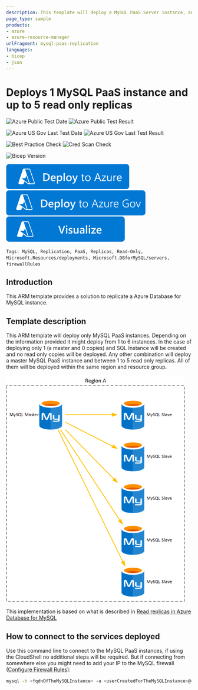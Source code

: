 ```yaml
---
description: This template will deploy a MySQL PaaS Server instance, and from 0 to 5 read only replicas. They will all be set on the same location as the master and replication will be automatically configured.
page_type: sample
products:
- azure
- azure-resource-manager
urlFragment: mysql-paas-replication
languages:
- bicep
- json
---
```

# Deploys 1 MySQL PaaS instance and up to 5 read only replicas

![Azure Public Test Date](https://azurequickstartsservice.blob.core.windows.net/badges/application-workloads/mysql/mysql-paas-replication/PublicLastTestDate.svg)
![Azure Public Test Result](https://azurequickstartsservice.blob.core.windows.net/badges/application-workloads/mysql/mysql-paas-replication/PublicDeployment.svg)

![Azure US Gov Last Test Date](https://azurequickstartsservice.blob.core.windows.net/badges/application-workloads/mysql/mysql-paas-replication/FairfaxLastTestDate.svg)
![Azure US Gov Last Test Result](https://azurequickstartsservice.blob.core.windows.net/badges/application-workloads/mysql/mysql-paas-replication/FairfaxDeployment.svg)

![Best Practice Check](https://azurequickstartsservice.blob.core.windows.net/badges/application-workloads/mysql/mysql-paas-replication/BestPracticeResult.svg)
![Cred Scan Check](https://azurequickstartsservice.blob.core.windows.net/badges/application-workloads/mysql/mysql-paas-replication/CredScanResult.svg)

![Bicep Version](https://azurequickstartsservice.blob.core.windows.net/badges/application-workloads/mysql/mysql-paas-replication/BicepVersion.svg)

[![Deploy To Azure](https://raw.githubusercontent.com/Azure/azure-quickstart-templates/master/1-CONTRIBUTION-GUIDE/images/deploytoazure.svg?sanitize=true)](https://portal.azure.com/#create/Microsoft.Template/uri/https%3A%2F%2Fraw.githubusercontent.com%2FAzure%2Fazure-quickstart-templates%2Fmaster%2Fapplication-workloads%2Fmysql%2Fmysql-paas-replication%2Fazuredeploy.json)
[![Deploy To Azure US Gov](https://raw.githubusercontent.com/Azure/azure-quickstart-templates/master/1-CONTRIBUTION-GUIDE/images/deploytoazuregov.svg?sanitize=true)](https://portal.azure.us/#create/Microsoft.Template/uri/https%3A%2F%2Fraw.githubusercontent.com%2FAzure%2Fazure-quickstart-templates%2Fmaster%2Fapplication-workloads%2Fmysql%2Fmysql-paas-replication%2Fazuredeploy.json)
[![Visualize](https://raw.githubusercontent.com/Azure/azure-quickstart-templates/master/1-CONTRIBUTION-GUIDE/images/visualizebutton.svg?sanitize=true)](http://armviz.io/#/?load=https%3A%2F%2Fraw.githubusercontent.com%2FAzure%2Fazure-quickstart-templates%2Fmaster%2Fapplication-workloads%2Fmysql%2Fmysql-paas-replication%2Fazuredeploy.json)

`Tags: MySQL, Replication, PaaS, Replicas, Read-Only, Microsoft.Resources/deployments, Microsoft.DBforMySQL/servers, firewallRules`

## Introduction

This ARM template provides a solution to replicate a Azure Database for MySQL instance.

## Template description

This ARM template will deploy only MySQL PaaS instances. Depending on the information provided it might deploy from 1 to 6 instances. In the case of deploying only 1 (a master and 0 copies) and SQL Instance will be created and no read only copies will be deployed. Any other combination will deploy a master MySQL PaaS instance and between 1 to 5 read only replicas. All of them will be deployed within the same region and resource group.

![image](images/img01.png)

This implementation is based on what is described in [Read replicas in Azure Database for MySQL](https://docs.microsoft.com/azure/mysql/concepts-read-replicas)

## How to connect to the services deployed

Use this command line to connect to the MySQL PaaS instances, if using the CloudShell no additional steps will be required. But if connecting from somewhere else you might need to add your IP to the MySQL firewall ([Configure Firewall Rules](https://docs.microsoft.com/azure/mysql/howto-manage-firewall-using-portal)):

```bash
mysql -h <fqdnOfTheMySQLInstance> -u <userCreatedForTheMySQLInstance>@<fqdnOfTheMySQLInstance> -p
```
